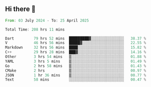 ## Hi there 👋

<!--START_SECTION:waka-->

```rust
From: 03 July 2024 - To: 25 April 2025

Total Time: 208 hrs 11 mins

Dart         79 hrs 52 mins  █████████▓░░░░░░░░░░░░░░░   38.37 %
V            46 hrs 56 mins  █████▓░░░░░░░░░░░░░░░░░░░   22.55 %
Markdown     32 hrs 56 mins  ████░░░░░░░░░░░░░░░░░░░░░   15.82 %
C++          29 hrs 28 mins  ███▓░░░░░░░░░░░░░░░░░░░░░   14.16 %
Other        3 hrs 54 mins   ▒░░░░░░░░░░░░░░░░░░░░░░░░   01.88 %
YAML         3 hrs 5 mins    ▒░░░░░░░░░░░░░░░░░░░░░░░░   01.49 %
Go           2 hrs 58 mins   ▒░░░░░░░░░░░░░░░░░░░░░░░░   01.43 %
CMake        2 hrs           ▒░░░░░░░░░░░░░░░░░░░░░░░░   00.97 %
JSON         1 hr 36 mins    ▒░░░░░░░░░░░░░░░░░░░░░░░░   00.77 %
Text         58 mins         ░░░░░░░░░░░░░░░░░░░░░░░░░   00.47 %
```

<!--END_SECTION:waka-->

<!--
**mathiskakal/mathiskakal** is a ✨ _special_ ✨ repository because its `README.md` (this file) appears on your GitHub profile.

Here are some ideas to get you started:

- 🔭 I’m currently working on ...
- 🌱 I’m currently learning ...
- 👯 I’m looking to collaborate on ...
- 🤔 I’m looking for help with ...
- 💬 Ask me about ...
- 📫 How to reach me: ...
- 😄 Pronouns: ...
- ⚡ Fun fact: ...
-->
